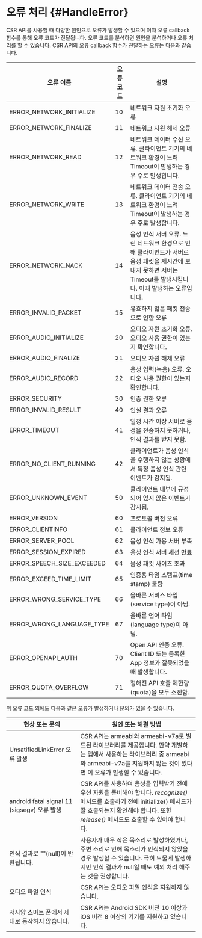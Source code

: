# 오류 처리 {#HandleError}
 CSR API를 사용할 때 다양한 원인으로 오류가 발생할 수 있으며 이때 오류 callback 함수를 통해 오류 코드가 전달됩니다. 오류 코드를 분석하면 원인을 분석하거나 오류 처리를 할 수 있습니다. CSR API의 오류 callback 함수가 전달하는 오류는 다음과 같습니다.

 | 오류 이름                  | 오류 코드 | 설명                                       |
 |--------------------------|--------|--------------------------------------------|
 | ERROR_NETWORK_INITIALIZE | 10 | 네트워크 자원 초기화 오류                |
 | ERROR_NETWORK_FINALIZE   | 11 | 네트워크 자원 해제 오류                 |
 | ERROR_NETWORK_READ       | 12 | 네트워크 데이터 수신 오류. 클라이언트 기기의 네트워크 환경이 느려 Timeout이 발생하는 경우 주로 발생합니다. |
 | ERROR_NETWORK_WRITE      | 13 | 네트워크 데이터 전송 오류. 클라이언트 기기의 네트워크 환경이 느려 Timeout이 발생하는 경우 주로 발생합니다. |
 | ERROR_NETWORK_NACK       | 14 | 음성 인식 서버 오류. 느린 네트워크 환경으로 인해 클라이언트가 서버로 음성 패킷을 제시간에 보내지 못하면 서버는 Timeout를 발생시킵니다. 이때 발생하는 오류입니다. |
 | ERROR_INVALID_PACKET     | 15 | 유효하지 않은 패킷 전송으로 인한 오류       |
 | ERROR_AUDIO_INITIALIZE   | 20 | 오디오 자원 초기화 오류. 오디오 사용 권한이 있는지 확인합니다. |
 | ERROR_AUDIO_FINALIZE     | 21 | 오디오 자원 해제 오류                   |
 | ERROR_AUDIO_RECORD       | 22 | 음성 입력(녹음) 오류. 오디오 사용 권한이 있는지 확인합니다. |
 | ERROR_SECURITY           | 30 | 인증 권한 오류                        |
 | ERROR_INVALID_RESULT     | 40 | 인실 결과 오류                        |
 | ERROR_TIMEOUT            | 41 | 일정 시간 이상 서버로 음성을 전송하지 못하거나, 인식 결과를 받지 못함. |
 | ERROR_NO_CLIENT_RUNNING  | 42 | 클라이언트가 음성 인식을 수행하지 않는 상황에서 특정 음성 인식 관련 이벤트가 감지됨. |
 | ERROR_UNKNOWN_EVENT      | 50 | 클라이언트 내부에 규정되어 있지 않은 이벤트가 감지됨. |
 | ERROR_VERSION            | 60 | 프로토콜 버전 오류                     |
 | ERROR_CLIENTINFO         | 61 | 클라이언트 정보 오류                    |
 | ERROR_SERVER_POOL        | 62 | 음성 인식 가용 서버 부족                |
 | ERROR_SESSION_EXPIRED    | 63 | 음성 인식 서버 세션 만료                |
 | ERROR_SPEECH_SIZE_EXCEEDED | 64 | 음성 패킷 사이즈 초과                 |
 | ERROR_EXCEED_TIME_LIMIT  | 65 | 인증용 타임 스탬프(time stamp) 불량     |
 | ERROR_WRONG_SERVICE_TYPE | 66 | 올바른 서비스 타입(service type)이 아님.  |
 | ERROR_WRONG_LANGUAGE_TYPE | 67 | 올바른 언어 타입(language type)이 아님. |
 | ERROR_OPENAPI_AUTH       | 70 | Open API 인증 오류. Client ID 또는 등록한 App 정보가 잘못되었을 때 발생합니다. |
 | ERROR_QUOTA_OVERFLOW     | 71 | 정해진 API 호출 제한량(quota)을 모두 소진함. |


위 오류 코드 외에도 다음과 같은 오류가 발생하거나 문의가 있을 수 있습니다.

| 현상 또는 문의                       | 원인 또는 해결 방법                     |
|-----------------------------------|-------------------------------------|
| UnsatifiedLinkError 오류 발생               | CSR API는 armeabi와 armeabi-v7a로 빌드된 라이브러리를 제공합니다. 만약 개발하는 앱에서 사용하는 라이브러리 중 armeabi와 armeabi-v7a를 지원하지 않는 것이 있다면 이 오류가 발생할 수 있습니다. |
| android fatal signal 11 (sigsegv) 오류 발생 | CSR API를 사용하여 음성을 입력받기 전에 우선 자원을 준비해야 합니다. *recognize()* 메서드를 호출하기 전에 initialize() 메서드가 잘 호출되는지 확인해야 합니다. 또한 *release()* 메서드도 호출할 수 있어야 합니다. |
| 인식 결과로 ""(null)이 반환됩니다.              | 사용자가 매우 작은 목소리로 발성하였거나, 주변 소리로 인해 목소리가 인식되지 않았을 경우 발생할 수 있습니다. 극히 드물게 발생하지만 인식 결과가 null일 때도 예외 처리 해주는 것을 권장합니다. |
| 오디오 파일 인식                              | CSR API는 오디오 파일 인식을 지원하지 않습니다.        |
| 저사양 스마트 폰에서 제대로 동작하지 않습니다.       | CSR API는 Android SDK 버전 10 이상과 iOS 버전 8 이상의 기기를 지원하고 있습니다. |
